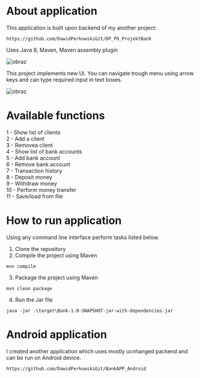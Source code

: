 # About application

This application is built upon backend of my another project:
```
https://github.com/DawidPerkowskiGit/DP_PO_ProjektBank
```

Uses Java 8, Maven, Maven assembly plugin

![obraz](https://user-images.githubusercontent.com/87314459/203962940-a8d37793-5d28-485a-a8d4-1a7584fdc890.png)

This project implements new UI. You can navigate trough menu using arrow keys and can type required input in text boxes.

![obraz](https://github.com/DawidPerkowskiGit/DP_KCK_BankAPP/assets/87314459/f1923ce0-16be-4bec-ae07-90aa4909e652)

# Available functions

1 - Show list of clients  
2 - Add a client  
3 - Removea client  
4 - Show list of bank accounts  
5 - Add bank account  
6 - Remove bank account  
7 - Transaction history  
8 - Deposit money  
9 - Withdraw money  
10 - Perform money transfer  
11 - Save/load from file  

# How to run application

Using any command line interface perform tasks listed below.

1. Clone the repository  
2. Compile the project using Maven  
```
mvn compile
```
3. Package the project using Maven  
```
mvn clean package
```
4. Run the Jar file  
```
java -jar .\target\Bank-1.0-SNAPSHOT-jar-with-dependencies.jar
```

# Android application
I created another application which uses mostly ucnhanged packend and can be run on Android device.
```
https://github.com/DawidPerkowskiGit/BankAPP_Android
```
